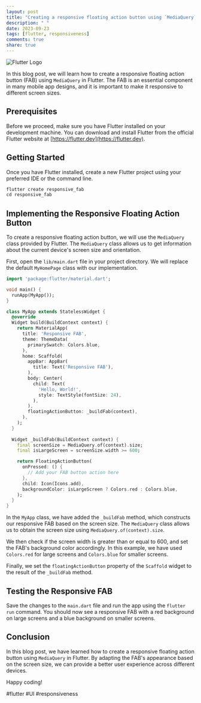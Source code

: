 ```yaml
---
layout: post
title: "Creating a responsive floating action button using `MediaQuery` in Flutter"
description: " "
date: 2023-09-23
tags: [flutter, responsiveness]
comments: true
share: true
---
```


![Flutter Logo](https://flutter.dev/images/flutter-mark-square-100.png)

In this blog post, we will learn how to create a responsive floating action button (FAB) using `MediaQuery` in Flutter. The FAB is an essential component in many mobile app designs, and it is important to make it responsive to different screen sizes.

## Prerequisites
Before we proceed, make sure you have Flutter installed on your development machine. You can download and install Flutter from the official Flutter website at [https://flutter.dev](https://flutter.dev).

## Getting Started
Once you have Flutter installed, create a new Flutter project using your preferred IDE or the command line.

```dart
flutter create responsive_fab
cd responsive_fab
```

## Implementing the Responsive Floating Action Button
To create a responsive floating action button, we will use the `MediaQuery` class provided by Flutter. The `MediaQuery` class allows us to get information about the current device's screen size and orientation.

First, open the `lib/main.dart` file in your project directory. We will replace the default `MyHomePage` class with our implementation.

```dart
import 'package:flutter/material.dart';

void main() {
  runApp(MyApp());
}

class MyApp extends StatelessWidget {
  @override
  Widget build(BuildContext context) {
    return MaterialApp(
      title: 'Responsive FAB',
      theme: ThemeData(
        primarySwatch: Colors.blue,
      ),
      home: Scaffold(
        appBar: AppBar(
          title: Text('Responsive FAB'),
        ),
        body: Center(
          child: Text(
            'Hello, World!',
            style: TextStyle(fontSize: 24),
          ),
        ),
        floatingActionButton: _buildFab(context),
      ),
    );
  }
  
  Widget _buildFab(BuildContext context) {
    final screenSize = MediaQuery.of(context).size;
    final isLargeScreen = screenSize.width >= 600;

    return FloatingActionButton(
      onPressed: () {
        // Add your FAB button action here
      },
      child: Icon(Icons.add),
      backgroundColor: isLargeScreen ? Colors.red : Colors.blue,
    );
  }
}
```

In the `MyApp` class, we have added the `_buildFab` method, which constructs our responsive FAB based on the screen size. The `MediaQuery` class allows us to obtain the screen size using `MediaQuery.of(context).size`. 

We then check if the screen width is greater than or equal to 600, and set the FAB's background color accordingly. In this example, we have used `Colors.red` for large screens and `Colors.blue` for smaller screens.

Finally, we set the `floatingActionButton` property of the `Scaffold` widget to the result of the `_buildFab` method.

## Testing the Responsive FAB
Save the changes to the `main.dart` file and run the app using the `flutter run` command. You should now see a responsive FAB with a red background on large screens and a blue background on smaller screens.

## Conclusion
In this blog post, we have learned how to create a responsive floating action button using `MediaQuery` in Flutter. By adapting the FAB's appearance based on the screen size, we can provide a better user experience across different devices.

Happy coding!

#flutter #UI #responsiveness